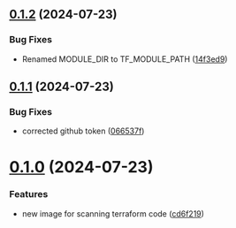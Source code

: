 ## [0.1.2](https://github.com/devops-consultants/terraform-checks/compare/v0.1.1...v0.1.2) (2024-07-23)


### Bug Fixes

* Renamed MODULE_DIR to TF_MODULE_PATH ([14f3ed9](https://github.com/devops-consultants/terraform-checks/commit/14f3ed9105b848f75e9e3e40bc4b14f736d4245d))



## [0.1.1](https://github.com/devops-consultants/terraform-checks/compare/v0.1.0...v0.1.1) (2024-07-23)


### Bug Fixes

* corrected github token ([066537f](https://github.com/devops-consultants/terraform-checks/commit/066537ff9a759e77f3bb8b7c640d3ae2a9b15414))



# [0.1.0](https://github.com/devops-consultants/terraform-checks/compare/cd6f21941b3e44538996114cd57cd511f693d6c3...v0.1.0) (2024-07-23)


### Features

* new image for scanning terraform code ([cd6f219](https://github.com/devops-consultants/terraform-checks/commit/cd6f21941b3e44538996114cd57cd511f693d6c3))



